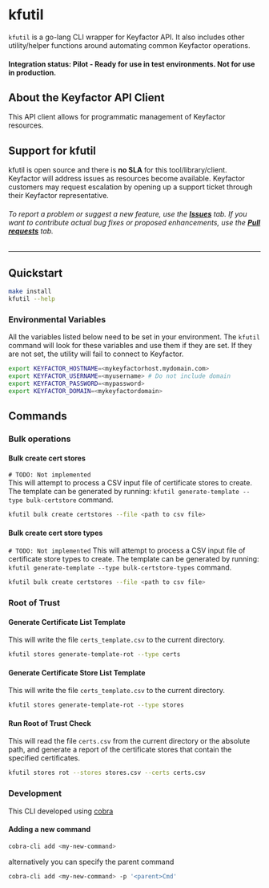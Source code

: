 # kfutil

`kfutil` is a go-lang CLI wrapper for Keyfactor API. It also includes other utility/helper functions around automating common Keyfactor operations.

#### Integration status: Pilot - Ready for use in test environments. Not for use in production.

## About the Keyfactor API Client

This API client allows for programmatic management of Keyfactor resources.



## Support for kfutil

kfutil is open source and there is **no SLA** for this tool/library/client. Keyfactor will address issues as resources become available. Keyfactor customers may request escalation by opening up a support ticket through their Keyfactor representative.

###### To report a problem or suggest a new feature, use the **[Issues](../../issues)** tab. If you want to contribute actual bug fixes or proposed enhancements, use the **[Pull requests](../../pulls)** tab.
___




## Quickstart

```bash
make install
kfutil --help
````

### Environmental Variables

All the variables listed below need to be set in your environment. The `kfutil` command will look for these variables
and use them if they are set. If they are not set, the utility will fail to connect to Keyfactor.

```bash
export KEYFACTOR_HOSTNAME=<mykeyfactorhost.mydomain.com>
export KEYFACTOR_USERNAME=<myusername> # Do not include domain
export KEYFACTOR_PASSWORD=<mypassword>
export KEYFACTOR_DOMAIN=<mykeyfactordomain>
```

## Commands

### Bulk operations

#### Bulk create cert stores

`# TODO: Not implemented`  
This will attempt to process a CSV input file of certificate stores to create. The template can be generated by
running: `kfutil generate-template --type bulk-certstore` command.

```bash
kfutil bulk create certstores --file <path to csv file>
```

#### Bulk create cert store types

`# TODO: Not implemented`
This will attempt to process a CSV input file of certificate store types to create. The template can be generated by
running: `kfutil generate-template --type bulk-certstore-types` command.

```bash
kfutil bulk create certstores --file <path to csv file>
```

### Root of Trust

#### Generate Certificate List Template

This will write the file `certs_template.csv` to the current directory.

```bash
kfutil stores generate-template-rot --type certs
```

#### Generate Certificate Store List Template

This will write the file `certs_template.csv` to the current directory.

```bash
kfutil stores generate-template-rot --type stores
```

#### Run Root of Trust Check

This will read the file `certs.csv` from the current directory or the absolute path, and generate a report of the
certificate stores that contain the specified certificates.

```bash
kfutil stores rot --stores stores.csv --certs certs.csv
```

### Development

This CLI developed using [cobra](https://umarcor.github.io/cobra/)

#### Adding a new command

```bash
cobra-cli add <my-new-command>
```

alternatively you can specify the parent command

```bash
cobra-cli add <my-new-command> -p '<parent>Cmd'
```

